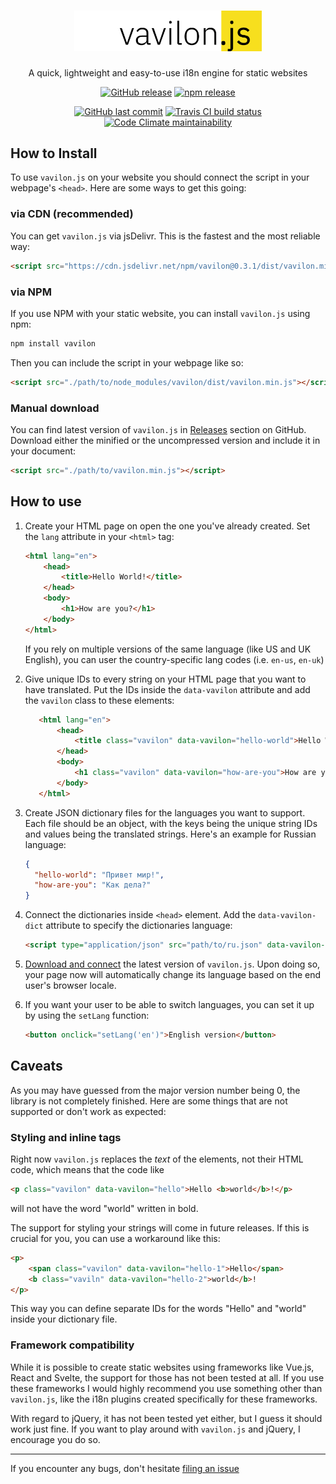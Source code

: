 <div align="center">
    <h1>
        <img src="docs/logo.svg" width="300" alt="vavilon.js logo">
    </h1>
    <p>
        A quick, lightweight and easy-to-use i18n engine for static websites
    </p>
    <p>
        <a href="https://github.com/vavilon-js/vavilon.js/releases"><img alt="GitHub release" src="https://img.shields.io/github/release/vavilon-js/vavilon.js.svg?logo=github&logoColor=white"></a>
        <a href="https://www.npmjs.com/package/vavilon"><img alt="npm release" src="https://img.shields.io/npm/v/vavilon.svg?label=release&logo=npm"></a>
    </p>
    <p>
        <a href="https://github.com/vavilon-js/vavilon.js/commits"><img alt="GitHub last commit" src="https://img.shields.io/github/last-commit/vavilon-js/vavilon.js.svg"></a>
        <a href="https://travis-ci.com/vavilon-js/vavilon.js"><img alt="Travis CI build status" src="https://img.shields.io/travis/com/vavilon-js/vavilon.js/master.svg"></a>
        <a href="https://codeclimate.com/github/vavilon-js/vavilon.js"><img alt="Code Climate maintainability" src="https://img.shields.io/codeclimate/maintainability/vavilon-js/vavilon.js.svg"></a>
    </p>
</div>

## How to Install

To use `vavilon.js` on your website you should connect the script in your
webpage's `<head>`. Here are some ways to get this going:

### via CDN (recommended)

You can get `vavilon.js` via jsDelivr. This is the fastest and the most reliable
way:

```html
<script src="https://cdn.jsdelivr.net/npm/vavilon@0.3.1/dist/vavilon.min.js"></script>
```

### via NPM

If you use NPM with your static website, you can install `vavilon.js` using npm:

```sh
npm install vavilon
```

Then you can include the script in your webpage like so:

```html
<script src="./path/to/node_modules/vavilon/dist/vavilon.min.js"></script>
```

### Manual download

You can find latest version of `vavilon.js` in [Releases][releases]
section on GitHub. Download either the minified or the uncompressed version and
include it in your document:

```html
<script src="./path/to/vavilon.min.js"></script>
```

## How to use

1. Create your HTML page on open the one you've already created. Set the `lang`
   attribute in your `<html>` tag:

   ```html
   <html lang="en">
       <head>
           <title>Hello World!</title>
       </head>
       <body>
           <h1>How are you?</h1>
       </body>
   </html>
   ```

   If you rely on multiple versions of the same language (like US and UK English),
   you can user the country-specific lang codes (i.e. `en-us`, `en-uk`)

2. Give unique IDs to every string on your HTML page that you want to have
   translated. Put the IDs inside the `data-vavilon` attribute and add the
   `vavilon` class to these elements:

   ```html
      <html lang="en">
          <head>
              <title class="vavilon" data-vavilon="hello-world">Hello World!</title>
          </head>
          <body>
              <h1 class="vavilon" data-vavilon="how-are-you">How are you?</h1>
          </body>
      </html>
   ```

3. Create JSON dictionary files for the languages you want to support. Each file
   should be an object, with the keys being the unique string IDs and values
   being the translated strings. Here's an example for Russian language:

   ```json
   {
     "hello-world": "Привет мир!",
     "how-are-you": "Как дела?"
   }
   ```

4. Connect the dictionaries inside `<head>` element. Add the `data-vavilon-dict`
   attribute to specify the dictionaries language:

   ```html
   <script type="application/json" src="path/to/ru.json" data-vavilon-dict="ru"></script>
   ```

5. [Download and connect](#how-to-install) the latest version of `vavilon.js`.
   Upon doing so, your page now will automatically change its language based
   on the end user's browser locale.

6. If you want your user to be able to switch languages, you can set it up by
   using the `setLang` function:

   ```html
   <button onclick="setLang('en')">English version</button>
   ```

## Caveats

As you may have guessed from the major version number being 0, the library is
not completely finished. Here are some things that are not supported or don't
work as expected:

### Styling and inline tags

Right now `vavilon.js` replaces the _text_ of the elements, not their HTML code,
which means that the code like

```html
<p class="vavilon" data-vavilon="hello">Hello <b>world</b>!</p>
```

will not have the word "world" written in bold.

The support for styling your strings will come in future releases. If this is
crucial for you, you can use a workaround like this:

```html
<p>
    <span class="vavilon" data-vavilon="hello-1">Hello</span>
    <b class="vaviln" data-vavilon="hello-2">world</b>!
</p>
```

This way you can define separate IDs for the words "Hello" and "world" inside
your dictionary file.

### Framework compatibility

While it is possible to create static websites using frameworks like Vue.js,
React and Svelte, the support for those has not been tested at all. If you use
these frameworks I would highly recommend you use something other than `vavilon.js`,
like the i18n plugins created specifically for these frameworks.

With regard to jQuery, it has not been tested yet either, but I guess it should
work just fine. If you want to play around with `vavilon.js` and jQuery, I
encourage you do so.

----

If you encounter any bugs, don't hesitate [filing an issue][issues]

[releases]: https://github.com/vavilon-js/vavilon.js/releases
[issues]: https://github.com/vavilon-js/vavilon.js/issues
